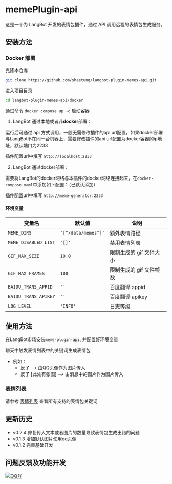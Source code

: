 # memePlugin-api

这是一个为 LangBot 开发的表情包插件，通过 API 调用远程的表情包生成服务。


## 安装方法

### Docker 部署

克隆本仓库

```bash
git clone https://github.com/sheetung/langbot-plugin-memes-api.git
```

进入项目目录

```bash
cd langbot-plugin-memes-api/docker
```

通过命令 `docker compose up -d` 启动容器

1. LangBot 通过本地或者非**docker**部署：

运行后可通过 api 方式调用，一般无需修改插件的api url配置，如果docker部署与LangBot不在同一台机器上，需要修改插件的api url配置为docker容器的ip地址，默认端口为2233

插件配置url中填写 `http://localhost:2233` 

2. LangBot 通过docker部署：

需要将LangBot的docker网络与本插件的docker网络连接起来，在`docker-compose.yaml`中添加如下配置：（已默认添加）

插件配置url中填写 `http://meme-generator:2233`


#### 环境变量



| 变量名               | 默认值              | 说明                    |
| -------------------- | ------------------- | ----------------------- |
| `MEME_DIRS`          | `'["/data/memes"]'` | 额外表情路径            |
| `MEME_DISABLED_LIST` | `'[]'`              | 禁用表情列表            |
| `GIF_MAX_SIZE`       | `10.0`              | 限制生成的 gif 文件大小 |
| `GIF_MAX_FRAMES`     | `100`               | 限制生成的 gif 文件帧数 |
| `BAIDU_TRANS_APPID`  | `''`                | 百度翻译 appid          |
| `BAIDU_TRANS_APIKEY` | `''`                | 百度翻译 apikey         |
| `LOG_LEVEL`          | `'INFO'`            | 日志等级                |

## 使用方法

在LangBot市场安装`meme-plugin-api`, 并配置好环境变量

聊天中触发表情列表中的关键词生成表情包

- 例如：
  - 反了  --> 由QQ头像作为图片传入
  - 反了 [此处有张图] --> 由消息中的图片作为图片传入

### 表情列表

请参考 [表情列表](https://github.com/MemeCrafters/meme-generator/wiki/%E8%A1%A8%E6%83%85%E5%88%97%E8%A1%A8) 查看所有支持的表情包关键词

## 更新历史

- v0.2.4 修复传入文本或者图片的数量导致表情包生成出错的问题
- v0.1.3 增加默认图片使用qq头像
- v0.1.2 完善基础开发


## 问题反馈及功能开发

[![QQ群](https://img.shields.io/badge/QQ群-965312424-green)](https://qm.qq.com/cgi-bin/qm/qr?k=en97YqjfYaLpebd9Nn8gbSvxVrGdIXy2&jump_from=webapi&authKey=41BmkEjbGeJ81jJNdv7Bf5EDlmW8EHZeH7/nktkXYdLGpZ3ISOS7Ur4MKWXC7xIx)